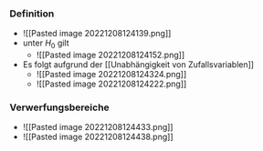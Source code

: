 ### Definition
+ ![[Pasted image 20221208124139.png]]
+ unter $H_0$ gilt
	+ ![[Pasted image 20221208124152.png]]
+ Es folgt aufgrund der [[Unabhängigkeit von Zufallsvariablen]]
	+ ![[Pasted image 20221208124324.png]]
	+ ![[Pasted image 20221208124222.png]]

### Verwerfungsbereiche
+ ![[Pasted image 20221208124433.png]]
+ ![[Pasted image 20221208124438.png]]